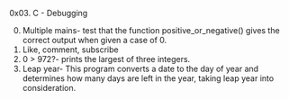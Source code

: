 0x03. C - Debugging

0. Multiple mains-  test that the function positive_or_negative() gives the correct output when given a case of 0.
1. Like, comment, subscribe
2. 0 > 972?-  prints the largest of three integers.
3. Leap year- This program converts a date to the day of year and determines how many days are left in the year, taking leap year into consideration.
